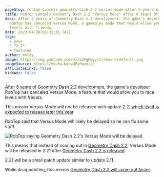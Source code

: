 ```yaml
---
pageSlug: robtop-cancels-geometry-dash-2-2-versus-mode-after-6-years-of-development
title: RobTop Cancels Geometry Dash 2.2 "Versus Mode" After 6 Years Of Development
desc: After 6 years of Geometry Dash 2.2 development, the game's developer
  RobTop has canceled Versus Mode, a gameplay mode that would allow you to race
  levels with friends.
date: 2023-04-20T06:31:35.747Z
tags:
  - news
  - "2.2"
  - featured
author: moldy
image: https://img.youtube.com/vi/w3Pghmyyr2c/maxresdefault.jpg
imageSource: https://youtu.be/w3Pghmyyr2c
affiliateLinks: false
hideAds: false
---
```

After [6 years of Geometry Dash 2.2 development](/posts/geometry-dash-2-2-wait-turns-6-years-old/), the game's developer RobTop has canceled Versus Mode, a feature that would allow you to race levels with friends.

This means Versus Mode will not be released with update 2.2, [which itself is expected to release later this year](/posts/geometry-dash-2-2-release-date-confirmed-2023/).

RobTop said that Versus Mode will likely be delayed so he can fix some stuff.

![RobTop saying Geometry Dash 2.2's Versus Mode will be delayed.](https://pbs.twimg.com/media/FuHC-6kaAAAEMus?format=png&name=900x900)

This means that instead of coming out in [Geometry Dash 2.2](/categories/2.2/), Versus Mode will be released in 2.21 after [Geometry Dash 2.2 is released](/posts/geometry-dash-2-2-release-date-news-everything-we-know-about-when-2-2-will-come-out/).

2.21 will be a small patch update similar to update 2.11.

While disappointing, this means [Geometry Dash 2.2 will come out faster](/posts/why-is-2-2-taking-so-long/).
